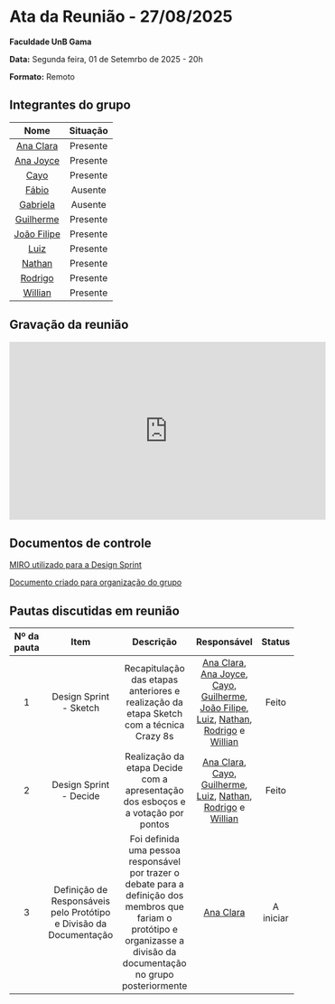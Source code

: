 # Ata da Reunião - 27/08/2025

**Faculdade UnB Gama**  

**Data:** Segunda feira, 01 de Setemrbo de 2025 - 20h

**Formato:** Remoto

## Integrantes do grupo

| Nome | Situação|
|:----:|:-------:|
| [Ana Clara](https://github.com/anabborges) | Presente |
| [Ana Joyce](https://github.com/anajoyceamorim) | Presente |
| [Cayo](https://github.com/Cayoalencar) | Presente |
| [Fábio](https://github.com/fabinsz) | Ausente |
| [Gabriela](https://github.com/gaubiela) | Ausente |
| [Guilherme](https://github.com/storch7) | Presente |
| [João Filipe](https://github.com/Joao151104) | Presente |
| [Luiz](https://github.com/luizfaria1989) | Presente |
| [Nathan](https://github.com/Nathan-bs) | Presente |
| [Rodrigo](https://github.com/rodrigoFAmaral) | Presente |
| [Willian](https://github.com/Wooo589) | Presente |


## Gravação da reunião

<iframe width="560" height="315" src="https://www.youtube.com/embed/gsG3rSolW_c?si=eDjGQU9Gn82AuDvM" title="YouTube video player" frameborder="0" allow="accelerometer; autoplay; clipboard-write; encrypted-media; gyroscope; picture-in-picture; web-share" referrerpolicy="strict-origin-when-cross-origin" allowfullscreen></iframe>


## Documentos de controle

[MIRO utilizado para a Design Sprint](https://miro.com/welcomeonboard/YmVEQVFJQTNubzh3bVA3NnNtYUhpNklFZmluMGxlKytKaktvQjZEa2s3L2plY0NMOG1RYnRGQm8vQWZRMWs1K29lZVY4S0N5aGZDVlVqQmxHTWhWVll2VGJWdHczeUR0N1VLMDZ3TUF5eGtXdlZuOTMwbVUrMDlUajR6RWRsM2FBS2NFMDFkcUNFSnM0d3FEN050ekl3PT0hdjE=?share_link_id=883081492399)

[Documento criado para organização do grupo](https://docs.google.com/document/d/166iwKdKvGa5RAr3u0hPC4b4f08dldjbM6EjsIdt0ons/edit?usp=sharing)


## Pautas discutidas em reunião

| Nº da pauta | Item                        | Descrição                                                                                     | Responsável                    | Status              |
|:-----------:|:---------------------------:|:---------------------------------------------------------------------------------------------:|:------------------------------:|:-------------------:|
| 1 | Design Sprint - Sketch | Recapitulação das etapas anteriores e realização da etapa Sketch com a técnica Crazy 8s | [Ana Clara](https://github.com/anabborges), [Ana Joyce](https://github.com/anajoyceamorim), [Cayo](https://github.com/Cayoalencar), [Guilherme](https://github.com/storch7), [João Filipe](https://github.com/Joao151104), [Luiz](https://github.com/luizfaria1989), [Nathan](https://github.com/Nathan-bs), [Rodrigo](https://github.com/rodrigoFAmaral) e [Willian](https://github.com/Wooo589) | Feito |
| 2 | Design Sprint - Decide | Realização da etapa Decide com a apresentação dos esboços e a votação por pontos | [Ana Clara](https://github.com/anabborges), [Cayo](https://github.com/Cayoalencar), [Guilherme](https://github.com/storch7), [Luiz](https://github.com/luizfaria1989), [Nathan](https://github.com/Nathan-bs), [Rodrigo](https://github.com/rodrigoFAmaral) e [Willian](https://github.com/Wooo589) | Feito |
| 3 | Definição de Responsáveis pelo Protótipo e Divisão da Documentação | Foi definida uma pessoa responsável por trazer o debate para a definição dos membros que fariam o protótipo e organizasse a divisão da documentação no grupo posteriormente | [Ana Clara](https://github.com/anabborges) | A iniciar |